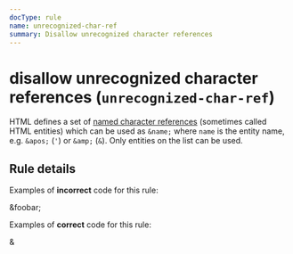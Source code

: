 ```yaml
---
docType: rule
name: unrecognized-char-ref
summary: Disallow unrecognized character references
---
```


# disallow unrecognized character references (`unrecognized-char-ref`)

HTML defines a set of [named character references][charref] (sometimes called
HTML entities) which can be used as `&name;` where `name` is the entity name,
e.g. `&apos;` (`'`) or `&amp;` (`&`). Only entities on the list can be used.

[charref]: https://dev.w3.org/html5/html-author/charref

## Rule details

Examples of **incorrect** code for this rule:

<validate name="incorrect" rules="unrecognized-char-ref">
    <p>&foobar;</p>
</validate>

Examples of **correct** code for this rule:

<validate name="correct" rules="unrecognized-char-ref">
    <p>&amp;</p>
</validate>
